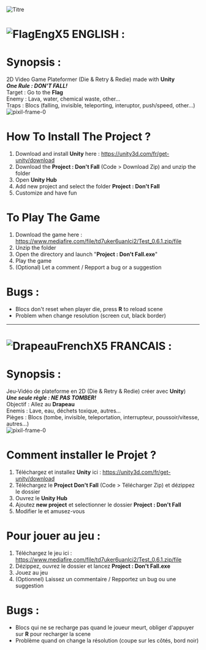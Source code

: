![Titre](https://user-images.githubusercontent.com/10770240/132386960-6ce9fb77-e1bd-4218-8c26-bf7565a3d0fa.png)

# ![FlagEngX5](https://user-images.githubusercontent.com/10770240/133244759-b36403ef-fd8d-4ca9-9cdc-5852a35df180.png) ENGLISH :

# Synopsis :
2D Video Game Plateformer (Die & Retry & Redie) made with **Unity** \
**_One Rule : DON'T FALL!_** \
Target : Go to the **Flag** \
Enemy : Lava, water, chemical waste, other... \
Traps : Blocs (falling, invisible, teleporting, interuptor, push/speed, other...) \
![pixil-frame-0](https://user-images.githubusercontent.com/10770240/133231601-b62d9ae1-14ff-4feb-8289-5409a9484704.png)


# How To Install The Project ?
1. Download and install **Unity** here : https://unity3d.com/fr/get-unity/download
2. Download the **Project : Don't Fall** (Code > Download Zip) and unzip the folder
3. Open **Unity Hub**
4. Add new project and select the folder **Project : Don't Fall**
5. Customize and have fun


# To Play The Game
1. Download the game here : https://www.mediafire.com/file/td7uker6uanlci2/Test_0.6.1.zip/file
2. Unzip the folder
3. Open the directory and launch "**Project : Don't Fall.exe**"
4. Play the game
5. (Optional) Let a comment / Repport a bug or a suggestion

# Bugs :
* Blocs don't reset when player die, press **R** to reload scene
* Problem when change resolution (screen cut, black border)

 -------------------------------------------------------------------------------------------------------------------------------------------------------------------------------

# ![DrapeauFrenchX5](https://user-images.githubusercontent.com/10770240/133244777-e1493f28-1fb9-495f-98c2-5f3ab6e92adf.png) FRANCAIS :

# Synopsis :
Jeu-Vidéo de plateforme en 2D (Die & Retry & Redie) créer avec **Unity**) \
**_Une seule règle : NE PAS TOMBER!_** \
Objectif : Allez au **Drapeau** \
Enemis : Lave, eau, déchets toxique, autres... \
Pièges : Blocs (tombe, invisible, teleportation, interrupteur, poussoir/vitesse, autres...) \
![pixil-frame-0](https://user-images.githubusercontent.com/10770240/133231601-b62d9ae1-14ff-4feb-8289-5409a9484704.png)


# Comment installer le Projet ?
1. Téléchargez et installez **Unity** ici : https://unity3d.com/fr/get-unity/download
2. Téléchargez le **Project Don't Fall** (Code > Télécharger Zip) et dézippez le dossier
3. Ouvrez le **Unity Hub**
4. Ajoutez **new project** et selectionner le dossier **Project : Don't Fall**
5. Modifier le et amusez-vous


# Pour jouer au jeu :
1. Téléchargez le jeu ici : https://www.mediafire.com/file/td7uker6uanlci2/Test_0.6.1.zip/file
2. Dézippez, ouvrez le dossier et lancez **Project : Don't Fall.exe**
3. Jouez au jeu
4. (Optionnel) Laissez un commentaire / Repportez un bug ou une suggestion


# Bugs :
* Blocs qui ne se recharge pas quand le joueur meurt, obliger d'appuyer sur **R** pour recharger la scene
* Problème quand on change la résolution (coupe sur les côtés, bord noir)
